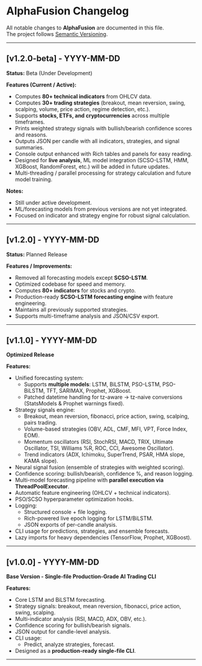 # AlphaFusion Changelog

All notable changes to **AlphaFusion** are documented in this file.  
The project follows [Semantic Versioning](https://semver.org/).

---

## [v1.2.0-beta] - YYYY-MM-DD
**Status:** Beta (Under Development)

**Features (Current / Active):**
- Computes **80+ technical indicators** from OHLCV data.
- Computes **30+ trading strategies** (breakout, mean reversion, swing, scalping, volume, price action, regime detection, etc.).
- Supports **stocks, ETFs, and cryptocurrencies** across multiple timeframes.
- Prints weighted strategy signals with bullish/bearish confidence scores and reasons.
- Outputs JSON per candle with all indicators, strategies, and signal summaries.
- Console output enhanced with Rich tables and panels for easy reading.
- Designed for **live analysis**, ML model integration (SCSO-LSTM, HMM, XGBoost, RandomForest, etc.) will be added in future updates.
- Multi-threading / parallel processing for strategy calculation and future model training.

**Notes:**
- Still under active development.
- ML/forecasting models from previous versions are not yet integrated.
- Focused on indicator and strategy engine for robust signal calculation.

---

## [v1.2.0] - YYYY-MM-DD
**Status:** Planned Release  

**Features / Improvements:**
- Removed all forecasting models except **SCSO-LSTM**.
- Optimized codebase for speed and memory.
- Computes **80+ indicators** for stocks and crypto.
- Production-ready **SCSO-LSTM forecasting engine** with feature engineering.
- Maintains all previously supported strategies.
- Supports multi-timeframe analysis and JSON/CSV export.

---

## [v1.1.0] - YYYY-MM-DD
**Optimized Release**

**Features:**
- Unified forecasting system:
  - Supports **multiple models**: LSTM, BiLSTM, PSO-LSTM, PSO-BiLSTM, TFT, SARIMAX, Prophet, XGBoost.
  - Patched datetime handling for tz-aware → tz-naive conversions (StatsModels & Prophet warnings fixed).
- Strategy signals engine:
  - Breakout, mean reversion, fibonacci, price action, swing, scalping, pairs trading.
  - Volume-based strategies (OBV, ADL, CMF, MFI, VPT, Force Index, EOM).
  - Momentum oscillators (RSI, StochRSI, MACD, TRIX, Ultimate Oscillator, TSI, Williams %R, ROC, CCI, Awesome Oscillator).
  - Trend indicators (ADX, Ichimoku, SuperTrend, PSAR, HMA slope, KAMA slope).
- Neural signal fusion (ensemble of strategies with weighted scoring).
- Confidence scoring: bullish/bearish, confidence %, and reason logging.
- Multi-model forecasting pipeline with **parallel execution via ThreadPoolExecutor**.
- Automatic feature engineering (OHLCV + technical indicators).
- PSO/SCSO hyperparameter optimization hooks.
- Logging:
  - Structured console + file logging.
  - Rich-powered live epoch logging for LSTM/BiLSTM.
  - JSON exports of per-candle analysis.
- CLI usage for predictions, strategies, and ensemble forecasts.
- Lazy imports for heavy dependencies (TensorFlow, Prophet, XGBoost).

---

## [v1.0.0] - YYYY-MM-DD
**Base Version - Single-file Production-Grade AI Trading CLI**

**Features:**
- Core LSTM and BiLSTM forecasting.
- Strategy signals: breakout, mean reversion, fibonacci, price action, swing, scalping.
- Multi-indicator analysis (RSI, MACD, ADX, OBV, etc.).
- Confidence scoring for bullish/bearish signals.
- JSON output for candle-level analysis.
- CLI usage:
  - Predict, analyze strategies, forecast.
- Designed as a **production-ready single-file CLI**.

---
